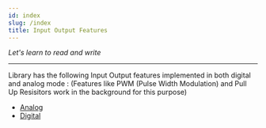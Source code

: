 ```yaml
---
id: index
slug: /index
title: Input Output Features
---
```


_Let's learn to read and write_

---

Library has the following Input Output features implemented in both digital and analog mode :
(Features like PWM (Pulse Width Modulation) and Pull Up Resisitors work in the background for this purpose)

- [Analog](analog.md)
- [Digital](digital.md)